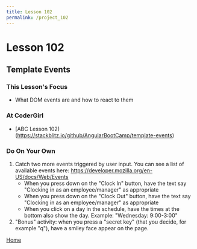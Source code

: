 ```yaml
---
title: Lesson 102
permalink: /project_102
---
```


# Lesson 102

## Template Events

### This Lesson's Focus
* What DOM events are and how to react to them

### At CoderGirl
* [ABC Lesson 102)(https://stackblitz.io/github/AngularBootCamp/template-events)

### Do On Your Own
1. Catch two more events triggered by user input. You can see a list
   of available events here:
   https://developer.mozilla.org/en-US/docs/Web/Events
    * When you press down on the "Clock In" button, have the text say "Clocking in as an employee/manager" as appropriate
    * When you press down on the "Clock Out" button, have the text say "Clocking in as an employee/manager" as appropriate
    * When you click on a day in the schedule, have the times at the bottom also show the day. Example: "Wednesday: 9:00-3:00"
2. "Bonus" activity: when you press a "secret key" (that you decide, for example "q"), have a smiley face appear on the page.

[Home]( /web_group_cohort/project_track )
